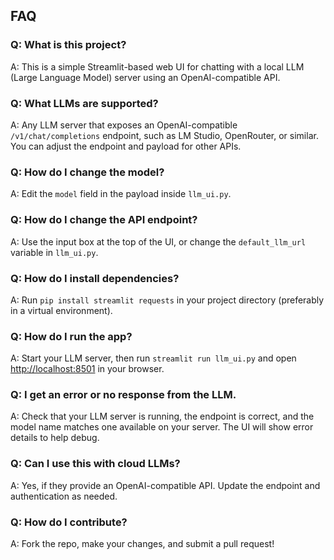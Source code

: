 ## FAQ

### Q: What is this project?
A: This is a simple Streamlit-based web UI for chatting with a local LLM (Large Language Model) server using an OpenAI-compatible API.

### Q: What LLMs are supported?
A: Any LLM server that exposes an OpenAI-compatible `/v1/chat/completions` endpoint, such as LM Studio, OpenRouter, or similar. You can adjust the endpoint and payload for other APIs.

### Q: How do I change the model?
A: Edit the `model` field in the payload inside `llm_ui.py`.

### Q: How do I change the API endpoint?
A: Use the input box at the top of the UI, or change the `default_llm_url` variable in `llm_ui.py`.

### Q: How do I install dependencies?
A: Run `pip install streamlit requests` in your project directory (preferably in a virtual environment).

### Q: How do I run the app?
A: Start your LLM server, then run `streamlit run llm_ui.py` and open [http://localhost:8501](http://localhost:8501) in your browser.

### Q: I get an error or no response from the LLM.
A: Check that your LLM server is running, the endpoint is correct, and the model name matches one available on your server. The UI will show error details to help debug.

### Q: Can I use this with cloud LLMs?
A: Yes, if they provide an OpenAI-compatible API. Update the endpoint and authentication as needed.

### Q: How do I contribute?
A: Fork the repo, make your changes, and submit a pull request!
